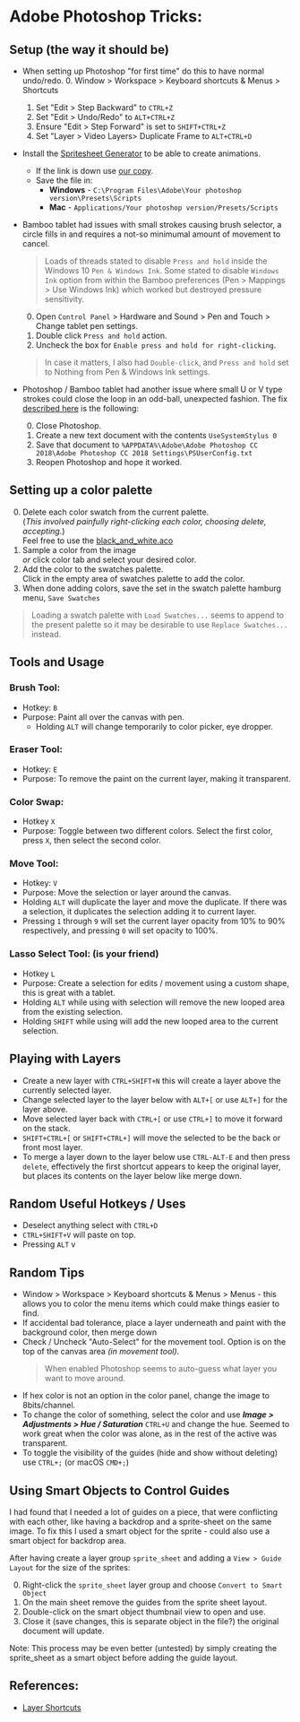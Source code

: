 # Adobe Photoshop Tricks:

## Setup (the way it should be)
- When setting up Photoshop "for first time" do this to have normal undo/redo.
  0. Window > Workspace > Keyboard shortcuts & Menus > Shortcuts
  1. Set "Edit > Step Backward" to `CTRL+Z`
  2. Set "Edit > Undo/Redo" to `ALT+CTRL+Z`
  3. Ensure "Edit > Step Forward" is set to `SHIFT+CTRL+Z`
  4. Set "Layer > Video Layers> Duplicate Frame to `ALT+CTRL+D`

- Install the [Spritesheet Generator](https://github.com/bogdanrybak/spritesheet-generator) to be able to create animations.
  - If the link is down use [our copy](../config/adobe_photoshop/spritesheet_generator.jsx).
  - Save the file in:
     - **Windows** - `C:\Program Files\Adobe\Your photoshop version\Presets\Scripts`
     - **Mac** - `Applications/Your photoshop version/Presets/Scripts`

- Bamboo tablet had issues with small strokes causing brush selector, a circle fills in and requires a not-so minimumal amount of movement to cancel.
  > Loads of threads stated to disable `Press and hold` inside the Windows 10 `Pen & Windows Ink`. Some stated to disable `Windows Ink` option from within the Bamboo preferences (Pen > Mappings > Use Windows Ink) which worked but destroyed pressure sensitivity.

  0. Open `Control Panel` > Hardware and Sound > Pen and Touch > Change tablet pen settings.
  1. Double click `Press and hold` action.
  2. Uncheck the box for `Enable press and hold for right-clicking`.

  > In case it matters, I also had `Double-click`, and `Press and hold` set to Nothing from Pen & Windows Ink settings.
- Photoshop / Bamboo tablet had another issue where small U or V type strokes could close the loop in an odd-ball, unexpected fashion. The fix [described here](https://forums.adobe.com/thread/1863501) is the following:

  0. Close Photoshop.
  1. Create a new text document with the contents `UseSystemStylus 0`
  2. Save that document to `%APPDATA%\Adobe\Adobe Photoshop CC 2018\Adobe Photoshop CC 2018 Settings\PSUserConfig.txt`
  3. Reopen Photoshop and hope it worked.

## Setting up a color palette
0. Delete each color swatch from the current palette.  
(_This involved painfully right-clicking each color, choosing delete, accepting._)  
Feel free to use the [black_and_white.aco](../config/adobe_photoshop/black_and_white.aco)
1. Sample a color from the image  
_or_ click color tab and select your desired color.
2. Add the color to the swatches palette.  
Click in the empty area of swatches palette to add the color.
3. When done adding colors, save the set in the swatch palette hamburg menu, `Save Swatches`

> Loading a swatch palette with `Load Swatches...` seems to append to the present palette so it may be desirable to use `Replace Swatches...` instead.

## Tools and Usage

### Brush Tool:
- Hotkey: `B`
- Purpose: Paint all over the canvas with pen.
	- Holding `ALT` will change temporarily to color picker, eye dropper.

### Eraser Tool:
- Hotkey: `E`
- Purpose: To remove the paint on the current layer, making it transparent.

### Color Swap:
- Hotkey `X`
- Purpose: Toggle between two different colors. Select the first color, press `X`, then select the second color.

### Move Tool:
- Hotkey: `V`
- Purpose: Move the selection or layer around the canvas.
- Holding `ALT` will duplicate the layer and move the duplicate. If there was a selection, it duplicates the selection adding it to current layer.
- Pressing `1` through `9` will set the current layer opacity from 10% to 90% respectively, and pressing `0` will set opacity to 100%.

### Lasso Select Tool: (is your friend)
- Hotkey `L`
- Purpose: Create a selection for edits / movement using a custom shape, this is great with a tablet.
- Holding `ALT` while using with selection will remove the new looped area from the existing selection.
- Holding `SHIFT` while using will add the new looped area to the current selection.

## Playing with Layers
- Create a new layer with `CTRL+SHIFT+N` this will create a layer above the currently selected layer.
- Change selected layer to the layer below with `ALT+[` or use `ALT+]` for the layer above.
- Move selected layer back with `CTRL+[` or use `CTRL+]` to move it forward on the stack.
- `SHIFT+CTRL+[` or `SHIFT+CTRL+]` will move the selected to be the back or front most layer.
- To merge a layer down to the layer below use `CTRL-ALT-E` and then press `delete`, effectively the first shortcut appears to keep the original layer, but places its contents on the layer below like merge down.


## Random Useful Hotkeys / Uses
- Deselect anything select with `CTRL+D`
- `CTRL+SHIFT+V` will paste on top.
- Pressing `ALT` v

## Random Tips
- Window > Workspace > Keyboard shortcuts & Menus > Menus - this allows you to color the menu items which could make things easier to find.
- If accidental bad tolerance, place a layer underneath and paint with the background color, then merge down
- Check / Uncheck "Auto-Select" for the movement tool. Option is on the top of the canvas area _(in movement tool)_.
	> When enabled Photoshop seems to auto-guess what layer you want to move around.
- If hex color is not an option in the color panel, change the image to 8bits/channel.
- To change the color of something, select the color and use **_Image > Adjustments > Hue / Saturation_** `CTRL+U` and change the hue. Seemed to work great when the color was alone, as in the rest of the active was transparent.
- To toggle the visibility of the guides (hide and show without deleting) use `CTRL+;` (or macOS `CMD+;`)

## Using Smart Objects to Control Guides

I had found that I needed a lot of guides on a piece, that were conflicting with each other, like having a backdrop and a sprite-sheet on the same image. To fix this I used a smart object for the sprite - could also use a smart object for backdrop area.

After having create a layer group `sprite_sheet` and adding a `View > Guide Layout` for the size of the sprites:

0. Right-click the `sprite_sheet` layer group and choose `Convert to Smart Object`
1. On the main sheet remove the guides from the sprite sheet layout.
2. Double-click on the smart object thumbnail view to open and use.
3. Close it (save changes, this is separate object in the file?) the original document will update.

Note: This process may be even better (untested) by simply creating the sprite_sheet as a smart object before adding the guide layout.


## References:
- [Layer Shortcuts](https://www.sitepoint.com/speed-up-your-photoshop-work-with-layer-shortcuts/)
